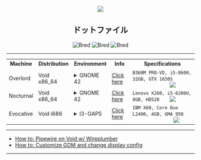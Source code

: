 <p align="center">
  <img src="/images/lycoris-recoil-takina-inoue.gif">
</p>

<h2 align="center">ドットファイル</h2>

<p align="center">
  <img src="https://forthebadge.com/images/badges/compatibility-club-penguin.svg" alt="Bred">
  <img src="https://forthebadge.com/images/badges/just-plain-nasty.svg" alt="Bred">
  <img src="https://forthebadge.com/images/badges/built-with-swag.svg" alt="Bred">
</p>

** **

 <table align="center">
  <tr>
    <th>Machine</th>
    <th>Distribution</th>
    <th>Environment</th>
    <th>Info</th>
    <th>Specifications</th>
  </tr>
  <tr>
    <td>Overlord</td>
    <td>Void x86_64</td>
    <td>
      <details>
      <summary>GNOME 42</summary>
      <img src="/images/2022-07-07-overlord.png">
      </details>
    </td>
    <td>
      <a href="https://github.com/czarhex/dotfiles/blob/main/c/OVERLORD.md">Click here</a> 
    </td>
    <td>
      <code>B360M PRO-VD, i5-8600, 32GB, GTX 1650S</code>
      <img src="https://storage-asset.msi.com/frontend/imgs/products/mb/pro_logo.png" align="right" width="60">
    </td>
  </tr>
  <tr>
    <td>Nocturnal</td>
    <td>Void x86_64</td>
    <td>
      <details>
      <summary>GNOME 42</summary>
      <img src="/images/2022-07-07-nocturnal.png">
      </details>
    </td>
    <td>
      <a href="https://github.com/czarhex/dotfiles/blob/main/c/NOCTURNAL.md">Click here</a> 
    </td>
    <td>
      <code>Lenovo X260, i5-6200U, 8GB, HD520</code>
      <img src="https://static.lenovo.com/ww/img/series-redesign/logos/thinkpad-logo-white.png" align="right" width="60">
    </td>
  </tr>
  <tr>
    <td>Evocative</td>
    <td>Void i686</td>
    <td>
      <details>
      <summary>I3-GAPS</summary>
      <!-- <img src="/images/evocative.png"> -->
      <a href="https://www.youtube.com/watch?v=KrwdRMWnt14&t=12s">Preview</a>
      </details>
    </td>
    <td>
      <a href="https://www.youtube.com/watch?v=dQw4w9WgXcQ">Click here</a> 
    </td>
    <td>
      <code>IBM X60, Core Duo L2400, 4GB, GMA 950</code>
      <img src="https://static.wikia.nocookie.net/logopedia/images/b/b4/IBM_ThinkPad.svg" align="right" width="50">
    </td>
  </tr>
</table> 

** **

* [How to: Pipewire on Void w/ Wireplumber](https://github.com/czarhex/dotfiles/blob/main/c/PIPEVOID.md)
* [How to: Customize GDM and change display config](https://github.com/czarhex/dotfiles/blob/main/c/GDMCUSTOM.md)

** **

